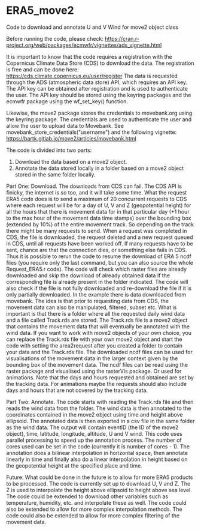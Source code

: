 # ERA5_move2
Code to download and annotate U and V Wind for move2 object class

Before running the code, please check: https://cran.r-project.org/web/packages/ecmwfr/vignettes/ads_vignette.html

It is important to know that the code requires a registration with the Copernicus Climate Data Store (CDS) to download the data. The registration is free and can be done here: https://cds.climate.copernicus.eu/user/register
The data is requested through the ADS (atmospheric data store) API, which requires an API key. The API key can be obtained after registration and is used to authenticate the user. The API key should be stored using the keyring packages and the ecmwfr package using the wf_set_key() function. 

Likewise, the move2 package stores the credentials to movebank.org using the keyring package. The credentials are used to authenticate the user and allow the user to upload data to Movebank. See movebank_store_credentials("username") and the following vignette: https://bartk.gitlab.io/move2/articles/movebank.html

The code is divided into two parts:
1. Download the data based on a move2 object.
2. Annotate the data stored locally in a folder based on a move2 object stored in the same folder locally.

Part One: Download.
The downloads from CDS can fail. The CDS API is finicky, the internet is so too, and it will take some time. What the request ERA5 code does is to send a maximum of 20 concurrent requests to CDS where each request will be for a day of U, V and Z (geopotential height) for all the hours that there is movement data for in that particular day (+1 hour to the max hour of the movement data time stamps) over the bounding box (extended by 10%) of the entire movement track. 
So depending on the track there might be many requests to send. When a request was completed in CDS, the file is downloaded, the request deleted and a new request queued in CDS, until all requests have been worked off. If many requests have to be sent, chance are that the connection dies, or something else fails in CDS. Thus it is possible to rerun the code to resume the download of ERA 5 ncdf files (you require only the last command, but you can also source the whole Request_ERA5.r code). The code will check which raster files are already downloaded and skip the download of already obtained data if the corresponding file is already present in the folder indicated. The code will also check if the file is not fully downloaded and re-download the file if it is only partially downloaded. 
In the example there is data downloaded from movebank. The idea is that prior to requesting data from CDS, the movement data can also be manipulated, filtered, subset etc. What is important is that there is a folder where all the requested daily wind data and a file called Track.rds are stored. The Track.rds file is a move2 object that contains the movement data that will eventually be annotated with the wind data. If you want to work with move2 objects of your own choice, you can replace the Track.rds file with your own move2 object and start the code with setting the area2request after you created a folder to contain your data and the Track.rds file.
The downloaded ncdf files can be used for visualisations of the movement data in the larger context given by the bounding box of the movement data. The ncdf files can be read using the raster package and visualised using the rasterVis package. Or used for animations. Note that the days and hours requested and obtained are set by the tracking data. For animations maybe the requests should also include days and hours that are not covered by the tracking data.

Part Two: Annotate.
The code starts with reading the Track.rds file and then reads the wind data from the folder. The wind data is then annotated to the coordinates contained in the move2 object using time and height above ellipsoid. The annotated data is then exported in a csv file in the same folder as the wind data. The output will contain eventID (the ID of the move2 object), time, latitude, longitude, altitude, U and V wind. This code uses parallel processing to speed up the annotation process. The number of cores used can be set in the code (currently it is number of cores - 1). The annotation does a bilinear interpolation in horizontal space, then annotate linearly in time and finally also do a linear interpolation in height based on the geopotential height at the specified place and time. 

Future: 
What could be done in the future is to allow for more ERA5 products to be processed. The code is currently set up to download U, V and Z. The Z is used to interpolate the height above ellipsoid to height above sea level. The code could be extended to download other variables such as temperature, humidity, etc. and interpolate these as well. The code could also be extended to allow for more complex interpolation methods. The code could also be extended to allow for more complex filtering of the movement data. 